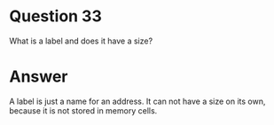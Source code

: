 
# Question 33


What is a label and does it have a size?


# Answer




A label is just a name for an address. It can not have a size on its
own, because it is not stored in memory cells.




       